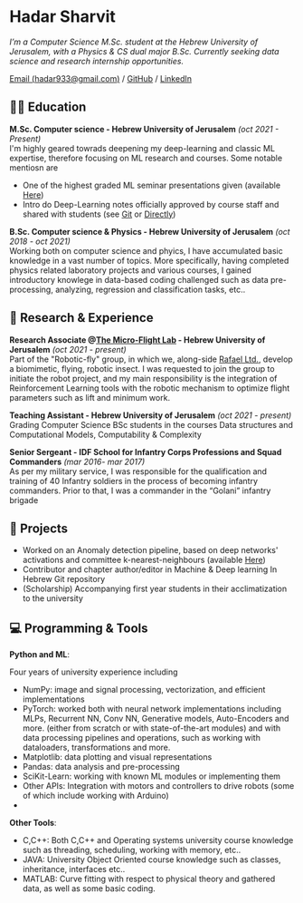 # Hadar Sharvit

_I’m a Computer Science M.Sc. student at the Hebrew University of
Jerusalem, with a Physics & CS dual major B.Sc. Currently seeking data
science and research internship opportunities._ <br>

[Email (hadar933@gmail.com)](mailto:hadar933@gmail.com) / [GitHub](https://github.com/Hadar933) / [LinkedIn](https://www.linkedin.com/in/hadar-sharvit/) 

## 🧑‍🏫 Education

**M.Sc. Computer science - Hebrew University of Jerusalem**   _(oct 2021 - Present)_ <br>
I'm highly geared towrads deepening my deep-learning and classic ML expertise, therefore focusing on ML research and courses. Some notable mentiosn are
  - One of the highest graded ML seminar presentations given (available [Here](https://drive.google.com/file/d/1oI3UvitekoTniCOtnQemC5ZpkfK15zMf/view))
  - Intro do Deep-Learning notes officially approved by course staff and shared with students (see [Git](https://github.com/Hadar933/Intro-to-Deep-Learning) or [Directly](https://drive.google.com/file/d/1zVkw5lkE8bqBvSb5qZ4zdJX1pPC-F758/view))

**B.Sc. Computer science & Physics - Hebrew University of Jerusalem**   _(oct 2018 - oct 2021)_ <br>
Working both on computer science and phyics, I have accumulated basic knowledge in a vast number of topics. More specifically, having completed physics related laboratory projects and various courses, I gained introductory knowlege in data-based coding challenged such as data pre-processing, analyzing, regression and classification tasks, etc..


## 🔬 Research & Experience

**Research Associate @[The Micro-Flight Lab](https://www.beatus-lab.org/) - Hebrew University of Jerusalem** _(oct 2021 - present)_ <br>
Part of the "Robotic-fly" group, in which we, along-side [Rafael Ltd.](https://www.rafael.co.il/), develop
a biomimetic, flying, robotic insect. I was requested to join the group to
initiate the robot project, and my main responsibility is the integration of Reinforcement Learning tools with the robotic mechanism to 
optimize flight parameters such as lift and minimum work.

**Teaching Assistant - Hebrew University of Jerusalem** _(oct 2021 - present)_ <br>
Grading Computer Science BSc students in the courses Data structures
and Computational Models, Computability & Complexity

**Senior Sergeant - IDF School for Infantry Corps Professions and Squad Commanders** _(mar 2016- mar 2017)_ <br>
As per my military service, I was responsible for the qualification and training of 40 Infantry soldiers in
the process of becoming infantry commanders. Prior to that, I was a commander in the “Golani” infantry brigade

## 🎯 Projects
- Worked on an Anomaly detection pipeline, based on deep networks' activations and committee k-nearest-neighbours (available [Here](https://github.com/Hadar933/Deep-Committee-kNN))
- Contributor and chapter author/editor in Machine & Deep learning In Hebrew Git repository
- (Scholarship) Accompanying first year students in their acclimatization to the university

## 💻 Programming & Tools
**Python and ML**:

Four years of university experience including
- NumPy: image and signal processing, vectorization, and efficient implementations
- PyTorch: worked both with neural network implementations including MLPs, Recurrent NN, Conv NN, Generative models, Auto-Encoders and more. (either from scratch or with state-of-the-art modules) and with data processing pipelines and operations, such as working with dataloaders, transformations and more.
- Matplotlib: data plotting and visual representations
- Pandas: data analysis and pre-processing
- SciKit-Learn: working with known ML modules or implementing them
- Other APIs:  Integration with motors and controllers to drive robots (some of which include working with Arduino)
- 
**Other Tools**:
- C,C++: Both C,C++ and Operating systems university course knowledge such as threading, scheduling, working with memory, etc.. 
- JAVA: University Object Oriented course knowledge such as classes, inheritance, interfaces etc..
- MATLAB: Curve fitting with respect to physical theory and gathered data, as well as some basic coding.
